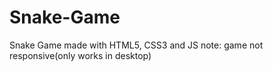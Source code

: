 # Snake-Game
Snake Game made with HTML5, CSS3 and JS
note: game not responsive(only works in desktop)
